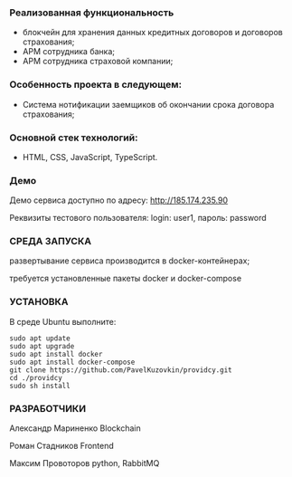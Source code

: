 ### Реализованная функциональность
* блокчейн для хранения данных кредитных договоров и договоров страхования;
* АРМ сотрудника банка;
* АРМ сотрудника страховой компании;

### Особенность проекта в следующем:
* Система нотификации заемщиков об окончании срока договора страхования;

### Основной стек технологий:
* HTML, CSS, JavaScript, TypeScript.

### Демо
Демо сервиса доступно по адресу: http://185.174.235.90

Реквизиты тестового пользователя: login: user1, пароль: password

### СРЕДА ЗАПУСКА
развертывание сервиса производится в docker-контейнерах;

требуется установленные пакеты docker и docker-compose

### УСТАНОВКА
В среде Ubuntu выполните:

```
sudo apt update
sudo apt upgrade
sudo apt install docker
sudo apt install docker-compose
git clone https://github.com/PavelKuzovkin/providcy.git
cd ./providcy
sudo sh install
```

### РАЗРАБОТЧИКИ
Александр Мариненко Blockchain

Роман Стадников Frontend

Максим Провоторов python, RabbitMQ

